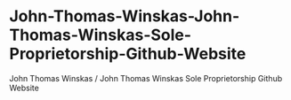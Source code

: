 # John-Thomas-Winskas-John-Thomas-Winskas-Sole-Proprietorship-Github-Website
John Thomas Winskas / John Thomas Winskas Sole Proprietorship Github Website
